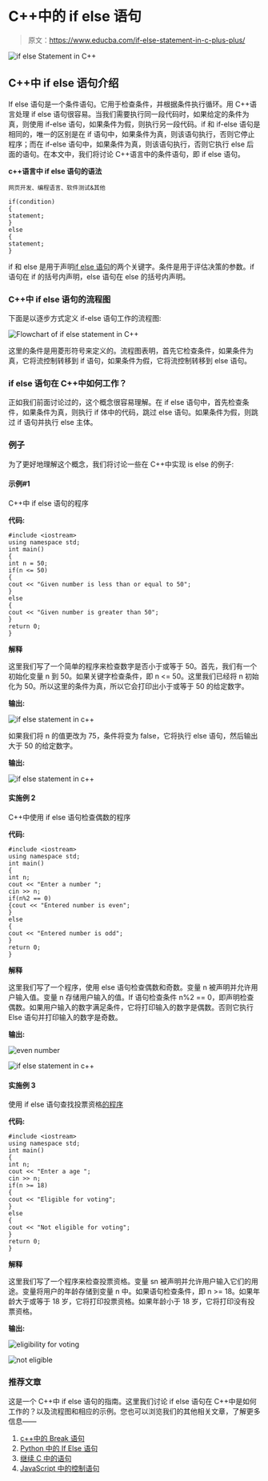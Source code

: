 # C++中的 if else 语句

> 原文：<https://www.educba.com/if-else-statement-in-c-plus-plus/>

![if else Statement in C++](img/ad80825d54b76b9593066524e8f2b93f.png)



## C++中 if else 语句介绍

If else 语句是一个条件语句。它用于检查条件，并根据条件执行循环。用 C++语言处理 if else 语句很容易。当我们需要执行同一段代码时，如果给定的条件为真，则使用 if-else 语句，如果条件为假，则执行另一段代码。if 和 if-else 语句是相同的，唯一的区别是在 if 语句中，如果条件为真，则该语句执行，否则它停止程序；而在 if-else 语句中，如果条件为真，则该语句执行，否则它执行 else 后面的语句。在本文中，我们将讨论 C++语言中的条件语句，即 if else 语句。

**c++语言中 if else 语句的语法**

<small>网页开发、编程语言、软件测试&其他</small>

```
if(condition)
{
statement;
}
else
{
statement;
}
```

if 和 else 是用于声明[if else 语句](https://www.educba.com/if-else-statement-in-sql/)的两个关键字。条件是用于评估决策的参数。if 语句在 if 的括号内声明，else 语句在 else 的括号内声明。

### C++中 if else 语句的流程图

下面是以逐步方式定义 if-else 语句工作的流程图:

![Flowchart of if else statement in C++](img/97967150239f888722c843b500dd7308.png)



这里的条件是用菱形符号来定义的。流程图表明，首先它检查条件，如果条件为真，它将流控制转移到 if 语句，如果条件为假，它将流控制转移到 else 语句。

### if else 语句在 C++中如何工作？

正如我们前面讨论过的，这个概念很容易理解。在 if else 语句中，首先检查条件，如果条件为真，则执行 if 体中的代码，跳过 else 语句。如果条件为假，则跳过 if 语句并执行 else 主体。

### 例子

为了更好地理解这个概念，我们将讨论一些在 C++中实现 is else 的例子:

#### 示例#1

C++中 if else 语句的程序

**代码:**

```
#include <iostream>
using namespace std;
int main()
{
int n = 50;
if(n <= 50)
{
cout << "Given number is less than or equal to 50";
}
else
{
cout << "Given number is greater than 50";
}
return 0;
}
```

**解释**

这里我们写了一个简单的程序来检查数字是否小于或等于 50。首先，我们有一个初始化变量 n 到 50。如果关键字检查条件，即 n <= 50。这里我们已经将 n 初始化为 50。所以这里的条件为真，所以它会打印出小于或等于 50 的给定数字。

**输出:**

![if else statement in c++ ](img/41aa52d1cf1b8e7fac77e1e9fe0628ad.png)



如果我们将 n 的值更改为 75，条件将变为 false，它将执行 else 语句，然后输出大于 50 的给定数字。

**输出:**

![if else statement in c++ ](img/d9de5466a577ea08654085d6984c275c.png)



#### 实施例 2

C++中使用 if else 语句检查偶数的程序

**代码:**

```
#include <iostream>
using namespace std;
int main()
{
int n;
cout << "Enter a number ";
cin >> n;
if(n%2 == 0)
{cout << "Entered number is even";
}
else
{
cout << "Entered number is odd";
}
return 0;
}
```

**解释**

这里我们写了一个程序，使用 else 语句检查偶数和奇数。变量 n 被声明并允许用户输入值。变量 n 存储用户输入的值。If 语句检查条件 n%2 == 0，即声明检查偶数。如果用户输入的数字满足条件，它将打印输入的数字是偶数。否则它执行 Else 语句并打印输入的数字是奇数。

**输出:**

![even number](img/c566cbd22ef4aecf1bd66e415dc14154.png)



![if else statement in c++ ](img/c92e868b0234847adebb855cfc14fb40.png)



#### 实施例 3

使用 if else 语句查找投票资格[的程序](https://www.educba.com/if-else-statement-in-php/)

**代码:**

```
#include <iostream>
using namespace std;
int main()
{
int n;
cout << "Enter a age ";
cin >> n;
if(n >= 18)
{
cout << "Eligible for voting";
}
else
{
cout << "Not eligible for voting";
}
return 0;
}
```

**解释**

这里我们写了一个程序来检查投票资格。变量 sn 被声明并允许用户输入它们的用途。变量将用户的年龄存储到变量 n 中。如果语句检查条件，即 n >= 18。如果年龄大于或等于 18 岁，它将打印投票资格。如果年龄小于 18 岁，它将打印没有投票资格。

**输出:**

![ eligibility for voting](img/b235456790e7f61dc1f747668cd5704a.png)



![not eligible](img/48c3653f1050a62b51ddfed9a2495051.png)



### 推荐文章

这是一个 C++中 if else 语句的指南。这里我们讨论 if else 语句在 C++中是如何工作的？以及流程图和相应的示例。您也可以浏览我们的其他相关文章，了解更多信息——

1.  [c++中的 Break 语句](https://www.educba.com/break-statement-in-c-plus-plus/)
2.  [Python 中的 If Else 语句](https://www.educba.com/if-else-statement-in-python/)
3.  [继续 C 中的语句](https://www.educba.com/continue-statement-in-c/)
4.  [JavaScript 中的控制语句](https://www.educba.com/control-statement-in-javascript/)





